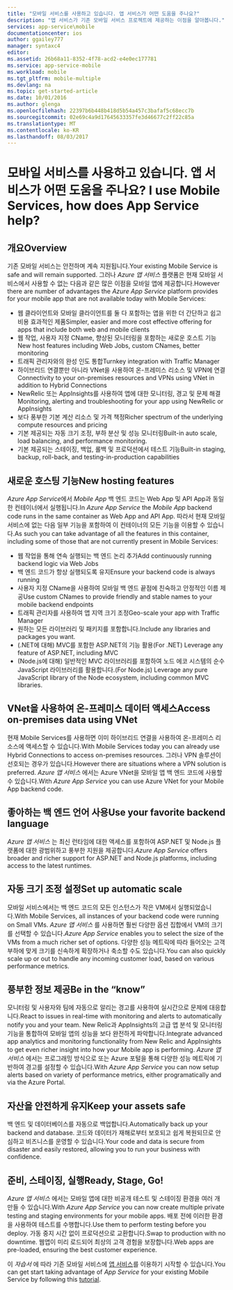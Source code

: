 ```yaml
---
title: "모바일 서비스를 사용하고 있습니다. 앱 서비스가 어떤 도움을 주나요?"
description: "앱 서비스가 기존 모바일 서비스 프로젝트에 제공하는 이점을 알아봅니다."
services: app-service\mobile
documentationcenter: ios
author: ggailey777
manager: syntaxc4
editor: 
ms.assetid: 26b68a11-8352-4f78-acd2-e4e0ec177781
ms.service: app-service-mobile
ms.workload: mobile
ms.tgt_pltfrm: mobile-multiple
ms.devlang: na
ms.topic: get-started-article
ms.date: 10/01/2016
ms.author: glenga
ms.openlocfilehash: 22397b6b448b418d5b54a457c3bafaf5c68ecc7b
ms.sourcegitcommit: 02e69c4a9d17645633357fe3d46677c2ff22c85a
ms.translationtype: MT
ms.contentlocale: ko-KR
ms.lasthandoff: 08/03/2017
---
```

# <span data-ttu-id="26d7b-103"><a name="getting-started"> </a>모바일 서비스를 사용하고 있습니다. 앱 서비스가 어떤 도움을 주나요?</span><span class="sxs-lookup"><span data-stu-id="26d7b-103"><a name="getting-started"> </a>I use Mobile Services, how does App Service help?</span></span>
## <a name="overview"></a><span data-ttu-id="26d7b-104">개요</span><span class="sxs-lookup"><span data-stu-id="26d7b-104">Overview</span></span>
<span data-ttu-id="26d7b-105">기존 모바일 서비스는 안전하며 계속 지원됩니다.</span><span class="sxs-lookup"><span data-stu-id="26d7b-105">Your existing Mobile Service is safe and will remain supported.</span></span> <span data-ttu-id="26d7b-106">그러나 *Azure 앱 서비스* 플랫폼은 현재 모바일 서비스에서 사용할 수 없는 다음과 같은 많은 이점을 모바일 앱에 제공합니다.</span><span class="sxs-lookup"><span data-stu-id="26d7b-106">However there are number of advantages the *Azure App Service* platform provides for your mobile app that are not available today with Mobile Services:</span></span>

* <span data-ttu-id="26d7b-107">웹 클라이언트와 모바일 클라이언트를 둘 다 포함하는 앱을 위한 더 간단하고 쉽고 비용 효과적인 제품</span><span class="sxs-lookup"><span data-stu-id="26d7b-107">Simpler, easier and more cost effective offering for apps that include both web and mobile clients</span></span>
* <span data-ttu-id="26d7b-108">웹 작업, 사용자 지정 CName, 향상된 모니터링을 포함하는 새로운 호스트 기능</span><span class="sxs-lookup"><span data-stu-id="26d7b-108">New host features including Web Jobs, custom CNames, better monitoring</span></span>
* <span data-ttu-id="26d7b-109">트래픽 관리자와의 완성 인도 통합</span><span class="sxs-lookup"><span data-stu-id="26d7b-109">Turnkey integration with Traffic Manager</span></span>
* <span data-ttu-id="26d7b-110">하이브리드 연결뿐만 아니라 VNet을 사용하여 온-프레미스 리소스 및 VPN에 연결</span><span class="sxs-lookup"><span data-stu-id="26d7b-110">Connectivity to your on-premises resources and VPNs using VNet in addition to Hybrid Connections</span></span>
* <span data-ttu-id="26d7b-111">NewRelic 또는 AppInsights를 사용하여 앱에 대한 모니터링, 경고 및 문제 해결</span><span class="sxs-lookup"><span data-stu-id="26d7b-111">Monitoring, alerting and  troubleshooting for your app using NewRelic or AppInsights</span></span>
* <span data-ttu-id="26d7b-112">보다 풍부한 기본 계산 리소스 및 가격 책정</span><span class="sxs-lookup"><span data-stu-id="26d7b-112">Richer spectrum of the underlying compute resources and pricing</span></span>
* <span data-ttu-id="26d7b-113">기본 제공되는 자동 크기 조정, 부하 분산 및 성능 모니터링</span><span class="sxs-lookup"><span data-stu-id="26d7b-113">Built-in auto scale, load balancing, and performance monitoring.</span></span>
* <span data-ttu-id="26d7b-114">기본 제공되는 스테이징, 백업, 롤백 및 프로덕션에서 테스트 기능</span><span class="sxs-lookup"><span data-stu-id="26d7b-114">Built-in staging, backup, roll-back, and testing-in-production capabilities</span></span>

## <a name="new-hosting-features"></a><span data-ttu-id="26d7b-115">새로운 호스팅 기능</span><span class="sxs-lookup"><span data-stu-id="26d7b-115">New hosting features</span></span>
<span data-ttu-id="26d7b-116">*Azure App Service*에서 *Mobile App* 백 엔드 코드는 Web App 및 API App과 동일한 컨테이너에서 실행됩니다.</span><span class="sxs-lookup"><span data-stu-id="26d7b-116">In *Azure App Service* the *Mobile App* backend code runs in the same container as Web App and API App.</span></span> <span data-ttu-id="26d7b-117">따라서 현재 모바일 서비스에 없는 다음 일부 기능을 포함하여 이 컨테이너의 모든 기능을 이용할 수 있습니다.</span><span class="sxs-lookup"><span data-stu-id="26d7b-117">As such you can take advantage of all the features in this container, including some of those that are not currently present in Mobile Services:</span></span>

* <span data-ttu-id="26d7b-118">웹 작업을 통해 연속 실행되는 백 엔드 논리 추가</span><span class="sxs-lookup"><span data-stu-id="26d7b-118">Add continuously running backend logic via Web Jobs</span></span>
* <span data-ttu-id="26d7b-119">백 엔드 코드가 항상 실행되도록 유지</span><span class="sxs-lookup"><span data-stu-id="26d7b-119">Ensure your backend code is always running</span></span>
* <span data-ttu-id="26d7b-120">사용자 지정 CName을 사용하여 모바일 백 엔드 끝점에 친숙하고 안정적인 이름 제공</span><span class="sxs-lookup"><span data-stu-id="26d7b-120">Use custom CNames to provide friendly and stable names to your mobile backend endpoints</span></span>
* <span data-ttu-id="26d7b-121">트래픽 관리자를 사용하여 앱 지역 크기 조정</span><span class="sxs-lookup"><span data-stu-id="26d7b-121">Geo-scale your app with Traffic Manager</span></span>
* <span data-ttu-id="26d7b-122">원하는 모든 라이브러리 및 패키지를 포함합니다.</span><span class="sxs-lookup"><span data-stu-id="26d7b-122">Include any libraries and packages you want.</span></span>
* <span data-ttu-id="26d7b-123">(.NET에 대해) MVC를 포함한 ASP.NET의 기능 활용</span><span class="sxs-lookup"><span data-stu-id="26d7b-123">(For .NET) Leverage any feature of ASP.NET, including MVC</span></span>
* <span data-ttu-id="26d7b-124">(Node.js에 대해) 일반적인 MVC 라이브러리를 포함하여 노드 에코 시스템의 순수 JavaScript 라이브러리를 활용합니다.</span><span class="sxs-lookup"><span data-stu-id="26d7b-124">(For Node.js) Leverage any pure JavaScript library of the Node ecosystem, including common MVC libraries.</span></span>

## <a name="access-on-premises-data-using-vnet"></a><span data-ttu-id="26d7b-125">VNet을 사용하여 온-프레미스 데이터 액세스</span><span class="sxs-lookup"><span data-stu-id="26d7b-125">Access on-premises data using VNet</span></span>
<span data-ttu-id="26d7b-126">현재 Mobile Services를 사용하면 이미 하이브리드 연결을 사용하여 온-프레미스 리소스에 액세스할 수 있습니다.</span><span class="sxs-lookup"><span data-stu-id="26d7b-126">With Mobile Services today you can already use Hybrid Connections to access on-premises resources.</span></span> <span data-ttu-id="26d7b-127">그러나 VPN 솔루션이 선호되는 경우가 있습니다.</span><span class="sxs-lookup"><span data-stu-id="26d7b-127">However there are situations where a VPN solution is preferred.</span></span> <span data-ttu-id="26d7b-128">*Azure 앱 서비스* 에서는 Azure VNet을 모바일 앱 백 엔드 코드에 사용할 수 있습니다.</span><span class="sxs-lookup"><span data-stu-id="26d7b-128">With *Azure App Service* you can use Azure VNet for your Mobile App backend code.</span></span>

## <a name="use-your-favorite-backend-language"></a><span data-ttu-id="26d7b-129">좋아하는 백 엔드 언어 사용</span><span class="sxs-lookup"><span data-stu-id="26d7b-129">Use your favorite backend language</span></span>
<span data-ttu-id="26d7b-130">*Azure 앱 서비스* 는 최신 런타임에 대한 액세스를 포함하여 ASP.NET 및 Node.js 플랫폼에 대한 광범위하고 풍부한 지원을 제공합니다.</span><span class="sxs-lookup"><span data-stu-id="26d7b-130">*Azure App Service* offers broader and richer support for ASP.NET and Node.js platforms, including access to the latest runtimes.</span></span>

## <a name="set-up-automatic-scale"></a><span data-ttu-id="26d7b-131">자동 크기 조정 설정</span><span class="sxs-lookup"><span data-stu-id="26d7b-131">Set up automatic scale</span></span>
<span data-ttu-id="26d7b-132">모바일 서비스에서는 백 엔드 코드의 모든 인스턴스가 작은 VM에서 실행되었습니다.</span><span class="sxs-lookup"><span data-stu-id="26d7b-132">With Mobile Services, all instances of your backend code were running on Small VMs.</span></span> <span data-ttu-id="26d7b-133">*Azure 앱 서비스* 를 사용하면 훨씬 다양한 옵션 집합에서 VM의 크기를 선택할 수 있습니다.</span><span class="sxs-lookup"><span data-stu-id="26d7b-133">*Azure App Service* enables you to select the size of the VMs from a much richer set of options.</span></span> <span data-ttu-id="26d7b-134">다양한 성능 메트릭에 따라 들어오는 고객 부하에 맞게 크기를 신속하게 확장하거나 축소할 수도 있습니다.</span><span class="sxs-lookup"><span data-stu-id="26d7b-134">You can also  quickly scale up or out to handle any incoming customer load, based on various performance metrics.</span></span>

## <a name="be-in-the-know"></a><span data-ttu-id="26d7b-135">풍부한 정보 제공</span><span class="sxs-lookup"><span data-stu-id="26d7b-135">Be in the “know”</span></span>
<span data-ttu-id="26d7b-136">모니터링 및 사용자와 팀에 자동으로 알리는 경고를 사용하여 실시간으로 문제에 대응합니다.</span><span class="sxs-lookup"><span data-stu-id="26d7b-136">React to issues in real-time with monitoring and alerts to automatically notify you and your team.</span></span> <span data-ttu-id="26d7b-137">New Relic과 AppInsights의 고급 앱 분석 및 모니터링 기능을 통합하여 모바일 앱의 성능을 보다 완전하게 파악합니다.</span><span class="sxs-lookup"><span data-stu-id="26d7b-137">Integrate advanced app analytics and monitoring functionality from New Relic and AppInsights to get even richer insight into how your Mobile app is performing.</span></span> <span data-ttu-id="26d7b-138">*Azure 앱 서비스* 에서는 프로그래밍 방식으로 또는 Azure 포털을 통해 다양한 성능 메트릭에 기반하여 경고를 설정할 수 있습니다.</span><span class="sxs-lookup"><span data-stu-id="26d7b-138">With *Azure App Service* you can now setup alerts based on variety of performance metrics, either programatically and via the Azure Portal.</span></span>

## <a name="keep-your-assets-safe"></a><span data-ttu-id="26d7b-139">자산을 안전하게 유지</span><span class="sxs-lookup"><span data-stu-id="26d7b-139">Keep your assets safe</span></span>
<span data-ttu-id="26d7b-140">백 엔드 및 데이터베이스를 자동으로 백업합니다.</span><span class="sxs-lookup"><span data-stu-id="26d7b-140">Automatically back up your backend and database.</span></span> <span data-ttu-id="26d7b-141">코드와 데이터가 재해로부터 보호되고 쉽게 복원되므로 안심하고 비즈니스를 운영할 수 있습니다.</span><span class="sxs-lookup"><span data-stu-id="26d7b-141">Your code and data is secure from disaster and easily restored, allowing you to run your business with confidence.</span></span>

## <a name="ready-stage-go"></a><span data-ttu-id="26d7b-142">준비, 스테이징, 실행</span><span class="sxs-lookup"><span data-stu-id="26d7b-142">Ready, Stage, Go!</span></span>
<span data-ttu-id="26d7b-143">*Azure 앱 서비스* 에서는 모바일 앱에 대한 비공개 테스트 및 스테이징 환경을 여러 개 만들 수 있습니다.</span><span class="sxs-lookup"><span data-stu-id="26d7b-143">With *Azure App Service* you can now create multiple private testing and staging environments for your mobile apps.</span></span> <span data-ttu-id="26d7b-144">배포 전에 이러한 환경을 사용하여 테스트를 수행합니다.</span><span class="sxs-lookup"><span data-stu-id="26d7b-144">Use them to perform testing before you deploy.</span></span> <span data-ttu-id="26d7b-145">가동 중지 시간 없이 프로덕션으로 교환합니다.</span><span class="sxs-lookup"><span data-stu-id="26d7b-145">Swap to production with no downtime.</span></span> <span data-ttu-id="26d7b-146">웹앱이 미리 로드되어 최상의 고객 경험을 보장합니다.</span><span class="sxs-lookup"><span data-stu-id="26d7b-146">Web apps are pre-loaded, ensuring the best customer experience.</span></span>

<span data-ttu-id="26d7b-147">이 *자습서* 에 따라 기존 모바일 서비스에 [앱 서비스](app-service-mobile-migrating-from-mobile-services.md)를 이용하기 시작할 수 있습니다.</span><span class="sxs-lookup"><span data-stu-id="26d7b-147">You can get start taking advantage of *App Service* for your existing Mobile Service by following this [tutorial](app-service-mobile-migrating-from-mobile-services.md).</span></span>
